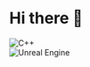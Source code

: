# Hi there 👋

![C++](https://img.shields.io/badge/C++-blue?style=for-the-badge&logo=c%2B%2B)  
![Unreal Engine](https://img.shields.io/badge/Unreal%20Engine-black?style=for-the-badge&logo=unrealengine)
